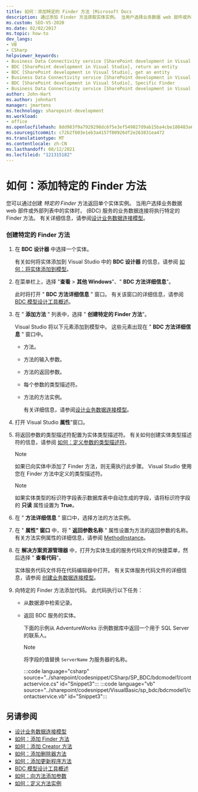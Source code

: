 ```yaml
---
title: 如何：添加特定的 Finder 方法 |Microsoft Docs
description: 通过添加 Finder 方法获取实体实例。 当用户选择业务数据 web 部件或外部列表中的实体时，BDC 服务将调用方法。
ms.custom: SEO-VS-2020
ms.date: 02/02/2017
ms.topic: how-to
dev_langs:
- VB
- CSharp
helpviewer_keywords:
- Business Data Connectivity service [SharePoint development in Visual Studio], Specific Finder
- BDC [SharePoint development in Visual Studio], return an entity
- BDC [SharePoint development in Visual Studio], get an entity
- Business Data Connectivity service [SharePoint development in Visual Studio], return an entity
- BDC [SharePoint development in Visual Studio], Specific Finder
- Business Data Connectivity service [SharePoint development in Visual Studio], get an entity
author: John-Hart
ms.author: johnhart
manager: jmartens
ms.technology: sharepoint-development
ms.workload:
- office
ms.openlocfilehash: 8dd983f9a7929298dc6f5e3ef549027d9ab15ba4cbe180483a617712f3e30af6
ms.sourcegitcommit: c72b2f603e1eb3a4157f00926df2e263831ea472
ms.translationtype: MT
ms.contentlocale: zh-CN
ms.lasthandoff: 08/12/2021
ms.locfileid: "121315182"
---
```

# <a name="how-to-add-a-specific-finder-method"></a>如何：添加特定的 Finder 方法
  您可以通过创建 *特定的 Finder* 方法返回单个实体实例。 当用户选择业务数据 web 部件或外部列表中的实体时， (BDC) 服务的业务数据连接将执行特定的 Finder 方法。 有关详细信息，请参阅[设计业务数据连接模型](../sharepoint/designing-a-business-data-connectivity-model.md)。

### <a name="to-create-a-specific-finder-method"></a>创建特定的 Finder 方法

1. 在 **BDC 设计器** 中选择一个实体。

    有关如何将实体添加到 Visual Studio 中的 **BDC 设计器** 的信息，请参阅 [如何：将实体添加到模型](../sharepoint/how-to-add-an-entity-to-a-model.md)。

2. 在菜单栏上，选择 "**查看**  >  **其他 Windows**"、" **BDC 方法详细信息**"。

    此时将打开 " **BDC 方法详细信息** " 窗口。 有关该窗口的详细信息，请参阅 [BDC 模型设计工具概述](../sharepoint/bdc-model-design-tools-overview.md)。

3. 在 " **添加方法** " 列表中，选择 " **创建特定的 Finder 方法**"。

    Visual Studio 将以下元素添加到模型中。 这些元素出现在 " **BDC 方法详细信息** " 窗口中。

   - 方法。

   - 方法的输入参数。

   - 方法的返回参数。

   - 每个参数的类型描述符。

   - 方法的方法实例。

     有关详细信息，请参阅[设计业务数据连接模型](../sharepoint/designing-a-business-data-connectivity-model.md)。

4. 打开 Visual Studio **属性**"窗口。

5. 将返回参数的类型描述符配置为实体类型描述符。 有关如何创建实体类型描述符的信息，请参阅 [如何：定义参数的类型描述符](../sharepoint/how-to-define-the-type-descriptor-of-a-parameter.md)。

   > [!NOTE]
   > 如果已向实体中添加了 Finder 方法，则无需执行此步骤。 Visual Studio 使用您在 Finder 方法中定义的类型描述符。

   > [!NOTE]
   > 如果实体类型的标识符字段表示数据库表中自动生成的字段，请将标识符字段的 **只读** 属性设置为 **True**。

6. 在 " **方法详细信息** " 窗口中，选择方法的方法实例。

7. 在 " **属性" 窗口** 中，将 " **返回参数名称** " 属性设置为方法的返回参数的名称。 有关方法实例属性的详细信息，请参阅 [MethodInstance](/previous-versions/office/developer/sharepoint-2010/ee556838(v=office.14))。

8. 在 **解决方案资源管理器** 中，打开为实体生成的服务代码文件的快捷菜单，然后选择 " **查看代码**"。

    实体服务代码文件将在代码编辑器中打开。 有关实体服务代码文件的详细信息，请参阅 [创建业务数据连接模型](../sharepoint/creating-a-business-data-connectivity-model.md)。

9. 向特定的 Finder 方法添加代码。 此代码执行以下任务：

   - 从数据源中检索记录。

   - 返回 BDC 服务的实体。

     下面的示例从 AdventureWorks 示例数据库中返回一个用于 SQL Server 的联系人。

     > [!NOTE]
     > 将字段的值替换 `ServerName` 为服务器的名称。

     :::code language="csharp" source="../sharepoint/codesnippet/CSharp/SP_BDC/bdcmodel1/contactservice.cs" id="Snippet3":::
     :::code language="vb" source="../sharepoint/codesnippet/VisualBasic/sp_bdc/bdcmodel1/contactservice.vb" id="Snippet3":::

## <a name="see-also"></a>另请参阅
- [设计业务数据连接模型](../sharepoint/designing-a-business-data-connectivity-model.md)
- [如何：添加 Finder 方法](../sharepoint/how-to-add-a-finder-method.md)
- [如何：添加 Creator 方法](../sharepoint/how-to-add-a-creator-method.md)
- [如何：添加删除器方法](../sharepoint/how-to-add-a-deleter-method.md)
- [如何：添加更新程序方法](../sharepoint/how-to-add-an-updater-method.md)
- [BDC 模型设计工具概述](../sharepoint/bdc-model-design-tools-overview.md)
- [如何：向方法添加参数](../sharepoint/how-to-add-a-parameter-to-a-method.md)
- [如何：定义方法实例](../sharepoint/how-to-define-a-method-instance.md)
